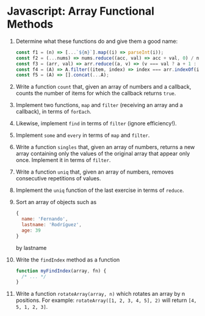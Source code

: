 # Javascript: Array Functional Methods

1. Determine what these functions do and give them a good name:

   ```js
   const f1 = (n) => [...`${n}`].map((i) => parseInt(i));
   const f2 = (...nums) => nums.reduce((acc, val) => acc + val, 0) / nums.length;
   const f3 = (arr, val) => arr.reduce((a, v) => (v === val ? a + 1 : a), 0);
   const f4 = (A) => A.filter((item, index) => index === arr.indexOf(item));
   const f5 = (A) => [].concat(...A);
   ```

2. Write a function `count` that, given an array of numbers and a callback,
   counts the number of items for which the callback returns `true`.

3. Implement two functions, `map` and `filter` (receiving
   an array and a callback), in terms of `forEach`.

4. Likewise, implement `find` in terms of `filter` (ignore efficiency!).

5. Implement `some` and `every` in terms of `map` and `filter`.

6. Write a function `singles` that, given an array of numbers, returns a new
   array containing only the values of the original array that appear only once.
   Implement it in terms of `filter`.

7. Write a function `uniq` that, given an array of numbers, removes
   consecutive repetitions of values.

8. Implement the `uniq` function of the last exercise in terms of `reduce`.

9. Sort an array of objects such as

   ```js
   {
     name: 'Fernando',
     lastname: 'Rodríguez',
     age: 39
   }
   ```

   by lastname

10. Write the `findIndex` method as a function

    ```js
    function myFindIndex(array, fn) {
      /* ... */
    }
    ```

11. Write a function `rotateArray(array, n)` which rotates an array by n
    positions. For example: `rotateArray([1, 2, 3, 4, 5], 2)` will return
    `[4, 5, 1, 2, 3]`.
